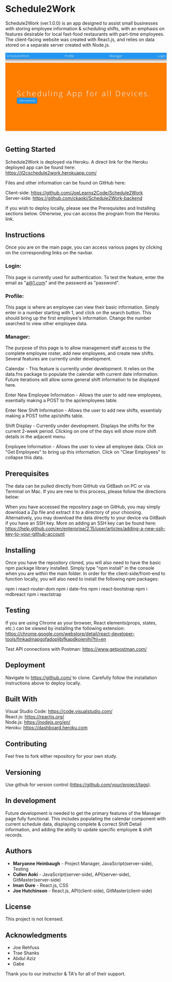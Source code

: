 # Schedule2Work

Schedule2Work (ver.1.0.0) is an app designed to assist small businesses with storing employee information & scheduling shifts, with an emphasis on features desirable for local fast-food restaurants with part-time employees.  The client-facing website was created with React.js, and relies on data stored on a separate server created with Node.js.   

![Schedule2Work main image](public/assets/images/frontpage_jpeg.jpg)

## Getting Started

Schedule2Work is deployed via Heroku.  A direct link for the Heroku deployed app can be found here: https://jl2cschedule2work.herokuapp.com/

Files and other information can be found on GitHub here: 

Client-side: https://github.com/JoeLearns2Code/Schedule2Work  
Server-side: https://github.com/ckaoki/Schedule2Work-backend  

If you wish to deploy locally, please see the Prerequisites and Installing sections below.  Otherwise, you can access the program from the Heroku link.

## Instructions

Once you are on the main page, you can access various pages by clicking on the corresponding links on the navbar.  

### Login:

This page is currently used for authentication.  To test the feature, enter the email as "a@1.com" and the password as "password".

### Profile:

This page is where an employee can view their basic information.  Simply enter in a number starting with 1, and click on the search button.  This should bring up the first employee's information.  Change the number searched to view other employee data.

### Manager:

The purpose of this page is to allow management staff access to the complete employee roster, add new employees, and create new shifts.  Several features are currently under development.

Calendar - This feature is currently under development.  It relies on the data.fns package to populate the calendar with current date information.  Future iterations will allow some general shift information to be displayed here.

Enter New Employee Information - Allows the user to add new employees, esentially making a POST to the api/employees table.

Enter New Shift Information - Allows the user to add new shifts, essentialy making a POST tothe api/shifts table.

Shift Display - Currently under development.  Displays the shifts for the current 2-week period. Clicking on one of the days will show more shift details in the adjacent menu. 

Employee Information - Allows the user to view all employee data.  Click on "Get Employees" to bring up this information.  Click on "Clear Employees" to collapse this data.

## Prerequisites

The data can be pulled directly from GitHub via GitBash on PC or via Terminal on Mac.  If you are new to this process, please follow the directions below:

When you have accessed the repository page on GitHub, you may simply download a Zip file and extract it to a directory of your choosing.  Alternatively, you may download the data directly to your device via GitBash if you have an SSH key.  More on adding an SSH key can be found here: https://help.github.com/en/enterprise/2.15/user/articles/adding-a-new-ssh-key-to-your-github-account


## Installing

Once you have the repository cloned, you will also need to have the basic npm package library installed.  Simply type "npm install" in the console when you are within the main folder.  In order for the client-side/front-end to function locally, you will also need to install the following npm packages:

npm i react-router-dom
npm i date-fns
npm i react-bootstrap
npm i mdbreact
npm i reactstrap



## Testing

If you are using Chrome as your browser, React elements(props, states, etc.) can be viewed by installing the following extension: https://chrome.google.com/webstore/detail/react-developer-tools/fmkadmapgofadopljbjfkapdkoienihi?hl=en

Test API connections with Postman: https://www.getpostman.com/


## Deployment

Navigate to https://github.com/ to clone.  Carefully follow the installation instructions above to deploy locally.


## Built With

Visual Studio Code: https://code.visualstudio.com/  
React.js: https://reactjs.org/  
Node.js: https://nodejs.org/en/  
Heroku: https://dashboard.heroku.com  


## Contributing

Feel free to fork either repository for your own study.  


## Versioning

Use github for version control (https://github.com/your/project/tags).


## In development

Future development is needed to get the primary features of the Manager page fully functional.  This includes populating the calendar component with current schedule data, displaying complete & correct Shift Detail information, and adding the abilty to update specific employee & shift records.

## Authors

* **Maryanne Heinbaugh** - Project Manager, JavaScript(server-side), Testing  
* **Cullen Aoki** - JavaScript(server-side), API(server-side), GitMaster(server-side)  
* **Iman Gure** - React.js, CSS  
* **Joe Hutchinson** - React.js, API(client-side), GitMaster(client-side)  

## License

This project is not licensed.

## Acknowledgments

* Joe Rehfuss
* Trae Shanks
* Abdul Aziz
* Gabe

Thank you to our instructor & TA's for all of their support.